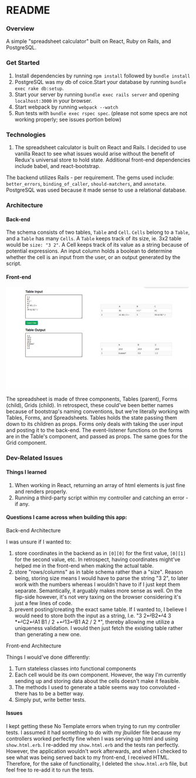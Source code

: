 # README

### Overview

A simple "spreadsheet calculator" built on React, Ruby on Rails, and PostgreSQL.


### Get Started

1. Install dependencies by running `npm install` followed by `bundle install`
2. PostgreSQL was my db of coice.Start your database by running `bundle exec rake db:setup`.
3. Start your server by running `bundle exec rails server` and opening `localhost:3000` in your browser.
4. Start webpack by running `webpack --watch`
5. Run tests with `bundle exec rspec spec`. (please not some specs are not working properly; see issues portion below)

### Technologies

1. The spreadsheet calculator is built on React and Rails. I decided to use vanilla React to see what issues would arise without the benefit of Redux's universal store to hold state. Additional front-end dependencies include babel, and react-bootstrap. 

The backend utilizes Rails - per requirement. The gems used include: `better_errors`, `binding_of_caller`, `should-matchers`, and `annotate`. PostgreSQL was used because it made sense to use a relational database.

### Architecture

#### Back-end
The schema consists of two tables, `Table` and `Cell`. `Cells` belong to a `Table`, and a `Table` has many `Cells`. A `Table` keeps track of its size, ie. 3x2 table would be `size: "3 2"`. A Cell keeps track of its value as a string because of potential expressions. An input column holds a boolean to determine whether the cell is an input from the user, or an output generated by the script.

#### Front-end

![screenshot](./app/assets/images/screen_shot1.png)

The spreadsheet is made of three components, Tables (parent), Forms (child), Grids (child). In retrospect, these could've been better names because of bootstrap's naming conventions, but we're literally working with Tables, Forms, and Spreadsheets. Tables holds the state  passing them down to its children as props. Forms only deals with taking the user input and posting it to the back-end. The event-listener functions on the forms are in the Table's component, and passed as props. The same goes for the Grid component.

### Dev-Related Issues

#### Things I learned

1. When working in React, returning an array of html elements is just fine and renders properly.
2. Running a third-party script within my controller and catching an error - if any.

#### Questions I came across when building this app:

Back-end Architecture

I was unsure if I wanted to:
1. store coordinates in the backend as in `[0][0]` for the first value, `[0][1]` for the second value, etc. In retrospect, having coordinates might've helped me in the front-end when making the actual table.
2. store "rows/columns" as in table schema rather than a "size". Reason being, storing size means I would have to parse the string "3 2", to later work with the numbers whereas I wouldn't have to if I just kept them separate. Semantically, it arguably makes more sense as well. On the flip-side however, it's not very taxing on the browser considering it's just a few lines of code.
3. prevent posting/creating the exact same table. If I wanted to, I believe I would need to store both the input as a string, I.e. "3 2↵B2↵4 3 *↵C2↵A1 B1 / 2 +↵13↵B1 A2 / 2 *", thereby allowing me utilize a uniqueness validation. I would then just fetch the existing table rather than generating a new one.

Front-end Architecture

Things I would've done differently:
1. Turn stateless classes into functional components
2. Each cell would be its own component. However, the way I'm currently sending up and storing data about the cells doesn't make it feasible.
3. The methods I used to generate a table seems way too convoluted - there has to be a better way.
4. Simply put, write better tests.

#### Issues

I kept getting these No Template errors when trying to run my controller tests. I assumed it had something to do with my jbuilder file because my controllers worked perfectly fine when I was serving up html and using `show.html.erb`. I re-added my `show.html.erb` and the tests ran perfectly. However, the application wouldn't work afterwards, and when I checked to see what was being served back to my front-end, I received HTML. Therefore, for the sake of functionality, I deleted the `show.html.erb` file, but feel free to re-add it to run the tests.